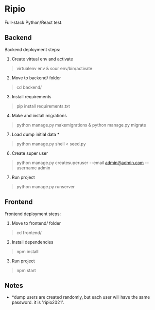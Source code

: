 # Ripio

Full-stack Python/React test.

## Backend

Backend deployment steps:

1. Create virtual env and activate
> virtualenv env & sour env/bin/activate

2. Move to backend/ folder
> cd backend/

3. Install requirements
> pip install requirements.txt

4. Make and install migrations
> python manage.py makemigrations & python manage.py migrate

7. Load dump initial data *
> python manage.py shell < seed.py

6. Create super user
> python manage.py createsuperuser --email admin@admin.com --username admin

7. Run project
> python manage.py runserver


## Frontend

Frontend deployment steps:

1. Move to frontend/ folder
> cd frontend/

2. Install dependencies
> npm install

3. Run project
> npm start


## Notes
* *dump users are created randomly, but each user will have the same password. it is 'ripio2021'.